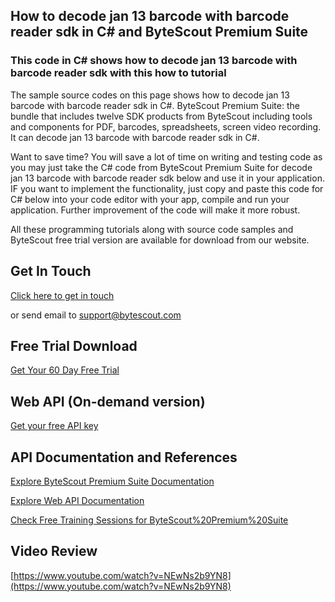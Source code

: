 ## How to decode jan 13 barcode with barcode reader sdk in C# and ByteScout Premium Suite

### This code in C# shows how to decode jan 13 barcode with barcode reader sdk with this how to tutorial

The sample source codes on this page shows how to decode jan 13 barcode with barcode reader sdk in C#. ByteScout Premium Suite: the bundle that includes twelve SDK products from ByteScout including tools and components for PDF, barcodes, spreadsheets, screen video recording. It can decode jan 13 barcode with barcode reader sdk in C#.

Want to save time? You will save a lot of time on writing and testing code as you may just take the C# code from ByteScout Premium Suite for decode jan 13 barcode with barcode reader sdk below and use it in your application. IF you want to implement the functionality, just copy and paste this code for C# below into your code editor with your app, compile and run your application. Further improvement of the code will make it more robust.

All these programming tutorials along with source code samples and ByteScout free trial version are available for download from our website.

## Get In Touch

[Click here to get in touch](https://bytescout.zendesk.com/hc/en-us/requests/new?subject=ByteScout%20Premium%20Suite%20Question)

or send email to [support@bytescout.com](mailto:support@bytescout.com?subject=ByteScout%20Premium%20Suite%20Question) 

## Free Trial Download

[Get Your 60 Day Free Trial](https://bytescout.com/download/web-installer?utm_source=github-readme)

## Web API (On-demand version)

[Get your free API key](https://pdf.co/documentation/api?utm_source=github-readme)

## API Documentation and References

[Explore ByteScout Premium Suite Documentation](https://bytescout.com/documentation/index.html?utm_source=github-readme)

[Explore Web API Documentation](https://pdf.co/documentation/api?utm_source=github-readme)

[Check Free Training Sessions for ByteScout%20Premium%20Suite](https://academy.bytescout.com/)

## Video Review

[https://www.youtube.com/watch?v=NEwNs2b9YN8](https://www.youtube.com/watch?v=NEwNs2b9YN8)